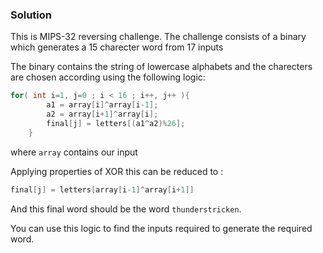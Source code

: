 ### Solution

This is MIPS-32 reversing challenge. The challenge consists of a binary which generates a 15 charecter word from 17 inputs

The binary contains the string of lowercase alphabets and the charecters are chosen according using the following logic:
```C
for( int i=1, j=0 ; i < 16 ; i++, j++ ){
		a1 = array[i]^array[i-1];
		a2 = array[i+1]^array[i];
		final[j] = letters[(a1^a2)%26];
	}
```
where `array` contains our input

Applying properties of XOR this can be reduced to :

```C
final[j] = letters[array[i-1]^array[i+1]]
```
And this final word should be the word `thunderstricken`. 

You can use this logic to find the inputs required to generate the required word.
